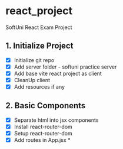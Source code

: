 # react_project
SoftUni React Exam Project


## 1. Initialize Project
- [x] Initialize git repo
- [x] Add server folder - softuni practice server
- [x] Add base vite react project as client
- [x] CleanUp client
- [x] Add resources if any

## 2. Basic Components
- [x] Separate html into jsx components 
- [x] Install react-router-dom
- [x] Setup react-router-dom
- [x] Add routes in App.jsx
    * 